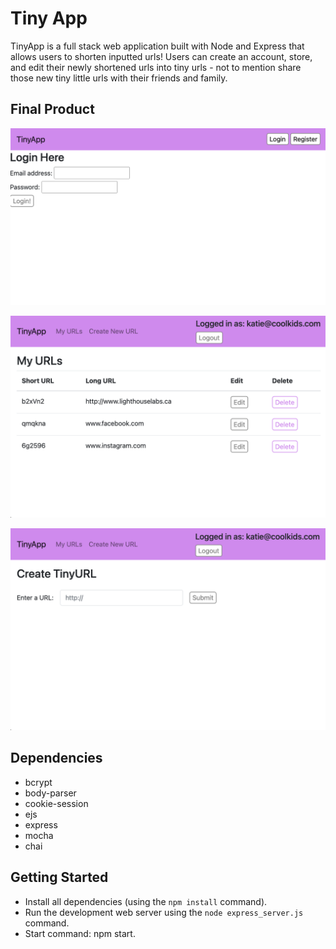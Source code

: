 # Tiny App
TinyApp is a full stack web application built with Node and Express that allows users to shorten inputted urls! Users can create an account, store, and edit their newly shortened urls into tiny urls - not to mention share those new tiny little urls with their friends and family.

## Final Product
!["Screenshot of Login page"](https://github.com/KatieHerda/tinyapp/blob/master/docs/logInPage.png?raw=true)

!["Screenshot of my URLs page page"](https://github.com/KatieHerda/tinyapp/blob/master/docs/myUrls.png?raw=true)

!["Screenshot of Create URL page"](https://github.com/KatieHerda/tinyapp/blob/master/docs/createTinyUrl.png?raw=true)


## Dependencies
- bcrypt
- body-parser
- cookie-session
- ejs
- express
- mocha
- chai

## Getting Started

- Install all dependencies (using the `npm install` command).
- Run the development web server using the `node express_server.js` command.
- Start command: npm start.